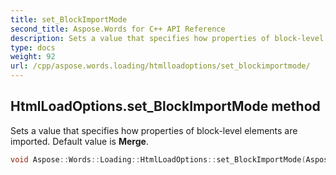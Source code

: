 ```yaml
---
title: set_BlockImportMode
second_title: Aspose.Words for C++ API Reference
description: Sets a value that specifies how properties of block-level elements are imported. Default value is Merge.
type: docs
weight: 92
url: /cpp/aspose.words.loading/htmlloadoptions/set_blockimportmode/
---
```

## HtmlLoadOptions.set_BlockImportMode method


Sets a value that specifies how properties of block-level elements are imported. Default value is **Merge**.

```cpp
void Aspose::Words::Loading::HtmlLoadOptions::set_BlockImportMode(Aspose::Words::Loading::BlockImportMode value)
```

